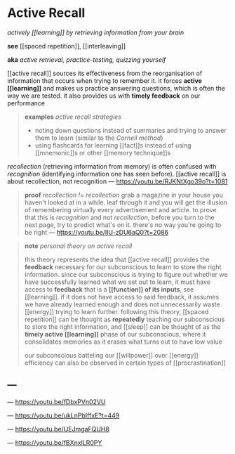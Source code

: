 # Active Recall

_actively [[learning]] by retrieving information from your brain_

**see** [[spaced repetition]], [[interleaving]]

**aka** _active retrieval, practice-testing, quizzing yourself_

[[active recall]] sources its effectiveness from the reorganisation of information that occurs when trying to remember it. it forces **active [[learning]]** and makes us practice answering questions, which is often the way we are tested. it also provides us with **timely feedback** on our performance

> **examples** _active recall strategies_
>
> - noting down questions instead of summaries and trying to answer them to learn (similar to the _Cornell method_)
> - using flashcards for learning [[fact]]s instead of using [[mnemonic]]s or other [[memory technique]]s

_recollection_ (retrieving information from memory) is often confused with _recognition_ (identifying information one has seen before). [[active recall]] is about recollection, not recognition &mdash; <https://youtu.be/RJKNtXgo39o?t=1081>

> **proof** _recollection != recollection_ grab a magazine in your house you haven't looked at in a while. leaf through it and you will get the illusion of remembering virtually every advertisement and article. to prove that this is _recognition_ and not _recollection_, before you turn to the next page, try to predict what's on it. there's no way you're going to be right &mdash; <https://youtu.be/IlU-zDU6aQ0?t=2086>

> **note** _personal theory on active recall_
>
> this theory represents the idea that [[active recall]] provides the **feedback** necessary for our subconscious to learn to store the right information. since our subconscious is trying to figure out whether we have successfully learned what we set out to learn, it must have access to **feedback** that is a **[[function]] of its inputs**, see [[learning]]. if it does not have access to said feedback, it assumes we have already learned enough and does not unnecessarily waste [[energy]] trying to learn further. following this theory, [[spaced repetition]] can be thought as **repeatedly** teaching our subconscious to store the right information, and [[sleep]] can be thought of as the **timely active [[learning]]** phase of our subconscious, where it consolidates memories as it erases what turns out to have low value
>
> our subconscious batteling our [[willpower]] over [[energy]] efficiency can also be observed in certain types of [[procrastination]]

## &mdash;

&mdash; <https://youtu.be/fDbxPVn02VU>

&mdash; <https://youtu.be/ukLnPbIffxE?t=449>

&mdash; <https://youtu.be/UEJmgaFQUH8>

&mdash; <https://youtu.be/fBXnxlLR0PY>
